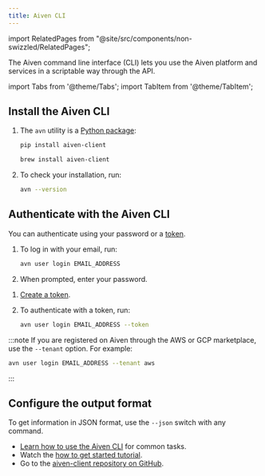```yaml
---
title: Aiven CLI
---
```


import RelatedPages from "@site/src/components/non-swizzled/RelatedPages";

The Aiven command line interface (CLI) lets you use the Aiven platform and services in a scriptable way through the API.

import Tabs from '@theme/Tabs';
import TabItem from '@theme/TabItem';

## Install the Aiven CLI

1. The `avn` utility is a [Python package](https://pypi.org/project/aiven-client/):

   <Tabs groupId="group1">
   <TabItem value="PIP" label="pip" default>

   ```bash
   pip install aiven-client
   ```

   </TabItem>
   <TabItem value="Brew" label="Homebrew">

   ```bash
   brew install aiven-client
   ```

   </TabItem>
   </Tabs>

1. To check your installation, run:

   ```bash
   avn --version
   ```

## Authenticate with the Aiven CLI

You can authenticate using your password or a
[token](/docs/platform/concepts/authentication-tokens).

<Tabs groupId="group1">
<TabItem value="With a password" label="With a password" default>

1. To log in with your email, run:

   ```bash
   avn user login EMAIL_ADDRESS
   ```

1. When prompted, enter your password.

</TabItem>
<TabItem value="With a token" label="With a token">

1. [Create a token](/docs/platform/howto/create_authentication_token).

1. To authenticate with a token, run:

   ```bash
   avn user login EMAIL_ADDRESS --token
   ```

</TabItem>
</Tabs>

:::note
If you are registered on Aiven through the AWS or GCP marketplace, use the `--tenant` option.
For example:

```bash
avn user login EMAIL_ADDRESS --tenant aws
```

:::

## Configure the output format

To get information in JSON format, use the `--json` switch with any command.

<RelatedPages/>

- [Learn how to use the Aiven CLI](https://aiven.io/blog/aiven-cmdline) for common tasks.
- Watch the [how to get started tutorial](https://www.youtube.com/watch?v=nf3PPn5w6K8).
- Go to the [aiven-client repository on GitHub](https://github.com/aiven/aiven-client).

